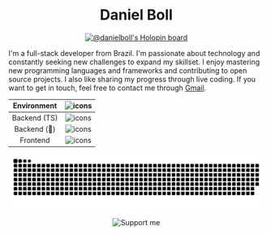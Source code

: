 <h1 align="center">Daniel Boll</h1>

<p align="center">
  <a href="https://holopin.io/@danielboll">
    <img src="https://holopin.me/danielboll" alt="@danielboll's Holopin board" width=550 />
  </a>
</p>

I'm a full-stack developer from Brazil. I'm passionate about technology and constantly seeking new challenges to expand my skillset. I enjoy mastering new programming languages and frameworks and contributing to open source projects. I also like sharing my progress through live coding. If you want to get in touch, feel free to contact me through [Gmail](mailto:danielboll.academico@gmail.com).
  
<div align="center">
  
| Environment | ![icons](https://skillicons.dev/icons?i=linux,git,neovim) |
:---: | :---: |
| Backend (TS) | ![icons](https://skillicons.dev/icons?i=nestjs,mongodb,kafka) |
| Backend (🦀) | ![icons](https://skillicons.dev/icons?i=rust,actix,postgres) |
| Frontend | ![icons](https://skillicons.dev/icons?i=react,mui,next) |
  
</div>

<p align="center">
  <img src="https://raw.githubusercontent.com/daniel-boll/daniel-boll/output/github-contribution-grid-snake.svg" />
</p>

<p align="center">     
  <img src="https://img.buymeacoffee.com/button-api/?text=Support me&emoji=&slug=daniel.boll&button_colour=5F7FFF&font_colour=ffffff&font_family=Lato&outline_colour=000000&coffee_colour=FFDD00" alt="Support me"/>
  </p>
